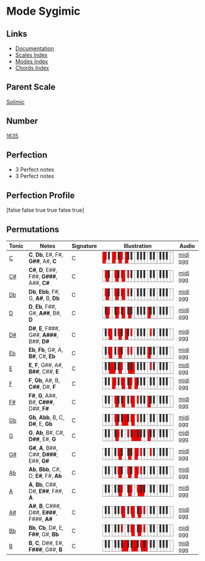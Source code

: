 # Mode Sygimic

## Links

- [Documentation](index.md)
- [Scales Index](Scales.md)
- [Modes Index](Modes.md)
- [Chords Index](Chords.md)

## Parent Scale

[Solimic](ScaleSolimic.md)

## Number

[1635](https://ianring.com/musictheory/scales/1635)

## Perfection

- 3 Perfect notes
- 3 Perfect notes

## Perfection Profile

[false false true true false true]

## Permutations

| Tonic | Notes | Signature | Illustration | Audio |
|-------|-------|-----------|--------------|-------|
| [C](ModeCNaturalSygimic.md) | **C**, **Db**, E#, F#, **G##**, A#, **C** | C | ![CNaturalSygimic](ModeCNaturalSygimic.png) | [midi](ModeCNaturalSygimic.mid) [ogg](ModeCNaturalSygimic.ogg) |
| [C#](ModeCSharpSygimic.md) | **C#**, **D**, E##, F##, **G###**, A##, **C#** | C | ![CSharpSygimic](ModeCSharpSygimic.png) | [midi](ModeCSharpSygimic.mid) [ogg](ModeCSharpSygimic.ogg) |
| [Db](ModeDFlatSygimic.md) | **Db**, **Ebb**, F#, G, **A#**, B, **Db** | C | ![DFlatSygimic](ModeDFlatSygimic.png) | [midi](ModeDFlatSygimic.mid) [ogg](ModeDFlatSygimic.ogg) |
| [D](ModeDNaturalSygimic.md) | **D**, **Eb**, F##, G#, **A##**, B#, **D** | C | ![DNaturalSygimic](ModeDNaturalSygimic.png) | [midi](ModeDNaturalSygimic.mid) [ogg](ModeDNaturalSygimic.ogg) |
| [D#](ModeDSharpSygimic.md) | **D#**, **E**, F###, G##, **A###**, B##, **D#** | C | ![DSharpSygimic](ModeDSharpSygimic.png) | [midi](ModeDSharpSygimic.mid) [ogg](ModeDSharpSygimic.ogg) |
| [Eb](ModeEFlatSygimic.md) | **Eb**, **Fb**, G#, A, **B#**, C#, **Eb** | C | ![EFlatSygimic](ModeEFlatSygimic.png) | [midi](ModeEFlatSygimic.mid) [ogg](ModeEFlatSygimic.ogg) |
| [E](ModeENaturalSygimic.md) | **E**, **F**, G##, A#, **B##**, C##, **E** | C | ![ENaturalSygimic](ModeENaturalSygimic.png) | [midi](ModeENaturalSygimic.mid) [ogg](ModeENaturalSygimic.ogg) |
| [F](ModeFNaturalSygimic.md) | **F**, **Gb**, A#, B, **C##**, D#, **F** | C | ![FNaturalSygimic](ModeFNaturalSygimic.png) | [midi](ModeFNaturalSygimic.mid) [ogg](ModeFNaturalSygimic.ogg) |
| [F#](ModeFSharpSygimic.md) | **F#**, **G**, A##, B#, **C###**, D##, **F#** | C | ![FSharpSygimic](ModeFSharpSygimic.png) | [midi](ModeFSharpSygimic.mid) [ogg](ModeFSharpSygimic.ogg) |
| [Gb](ModeGFlatSygimic.md) | **Gb**, **Abb**, B, C, **D#**, E, **Gb** | C | ![GFlatSygimic](ModeGFlatSygimic.png) | [midi](ModeGFlatSygimic.mid) [ogg](ModeGFlatSygimic.ogg) |
| [G](ModeGNaturalSygimic.md) | **G**, **Ab**, B#, C#, **D##**, E#, **G** | C | ![GNaturalSygimic](ModeGNaturalSygimic.png) | [midi](ModeGNaturalSygimic.mid) [ogg](ModeGNaturalSygimic.ogg) |
| [G#](ModeGSharpSygimic.md) | **G#**, **A**, B##, C##, **D###**, E##, **G#** | C | ![GSharpSygimic](ModeGSharpSygimic.png) | [midi](ModeGSharpSygimic.mid) [ogg](ModeGSharpSygimic.ogg) |
| [Ab](ModeAFlatSygimic.md) | **Ab**, **Bbb**, C#, D, **E#**, F#, **Ab** | C | ![AFlatSygimic](ModeAFlatSygimic.png) | [midi](ModeAFlatSygimic.mid) [ogg](ModeAFlatSygimic.ogg) |
| [A](ModeANaturalSygimic.md) | **A**, **Bb**, C##, D#, **E##**, F##, **A** | C | ![ANaturalSygimic](ModeANaturalSygimic.png) | [midi](ModeANaturalSygimic.mid) [ogg](ModeANaturalSygimic.ogg) |
| [A#](ModeASharpSygimic.md) | **A#**, **B**, C###, D##, **E###**, F###, **A#** | C | ![ASharpSygimic](ModeASharpSygimic.png) | [midi](ModeASharpSygimic.mid) [ogg](ModeASharpSygimic.ogg) |
| [Bb](ModeBFlatSygimic.md) | **Bb**, **Cb**, D#, E, **F##**, G#, **Bb** | C | ![BFlatSygimic](ModeBFlatSygimic.png) | [midi](ModeBFlatSygimic.mid) [ogg](ModeBFlatSygimic.ogg) |
| [B](ModeBNaturalSygimic.md) | **B**, **C**, D##, E#, **F###**, G##, **B** | C | ![BNaturalSygimic](ModeBNaturalSygimic.png) | [midi](ModeBNaturalSygimic.mid) [ogg](ModeBNaturalSygimic.ogg) |
